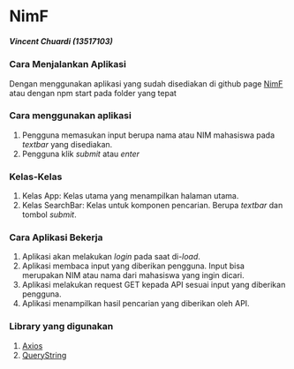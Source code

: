 <h1>NimF</h1>
<h5>Vincent Chuardi (13517103)</h5>

### Cara Menjalankan Aplikasi
Dengan menggunakan aplikasi yang sudah disediakan di github page [NimF](https://vchuardi.github.io/nimfinder) atau dengan npm start pada folder yang tepat

### Cara menggunakan aplikasi
1. Pengguna memasukan input berupa nama atau NIM mahasiswa pada <i>textbar</i> yang disediakan.
2. Pengguna klik <i>submit</i> atau <i>enter</i>

### Kelas-Kelas
1. Kelas App: Kelas utama yang menampilkan halaman utama.
2. Kelas SearchBar: Kelas untuk komponen pencarian. Berupa <i>textbar</i> dan tombol <i>submit</i>.

### Cara Aplikasi Bekerja
1. Aplikasi akan melakukan <i>login</i> pada saat di-<i>load</i>.
2. Aplikasi membaca input yang diberikan pengguna. Input bisa merupakan NIM atau nama dari mahasiswa yang ingin dicari.
3. Aplikasi melakukan request GET kepada API sesuai input yang diberikan pengguna.
3. Aplikasi menampilkan hasil pencarian yang diberikan oleh API.

### Library yang digunakan
1. [Axios](https://www.npmjs.com/package/axios)
2. [QueryString](https://www.npmjs.com/package/query-string)
